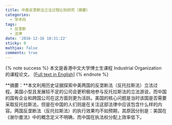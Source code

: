 ```yaml
---
title: 中美反垄断法立法过程比较研究（摘要）
categories:
  - 学术向
tags:
  - 反垄断
  - 法律
date: '2016-12-16 18:31:22'
sticky: 0
mathjax: false
comments: true
---
```


{% note success %}
本文是香港中文大学博士生课程 Industrial Organization 的课程论文。
[[Full text in English]](https://dlzhang.com/posts/2016/Antimonopoly-Law-Legislation-in-China-and-USA/)
{% endnote %}

**摘要：**本文利用历史证据探索中美两国的反垄断法（反托拉斯法）立法过程。美国小型且发展较不足的公司会更积极地参与反托拉斯法的立法游说，而中国的国有企业和跨国公司在这方面则更为活跃。美国的核心问题是当时该国是否需要采取反托拉斯法，但是在中国的人们则是在关注这部法律中应该包含什么样的内容。两国反垄断法（反托拉斯法）的执行效果均不如预期，其原因分别是：美国在《谢尔曼法》中的概念定义不明确，而中国在执法权分配上效率低下。